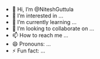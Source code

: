 - 👋 Hi, I’m @NiteshGuttula
- 👀 I’m interested in ...
- 🌱 I’m currently learning ...
- 💞️ I’m looking to collaborate on ...
- 📫 How to reach me ...
- 😄 Pronouns: ...
- ⚡ Fun fact: ...

<!---
NiteshGuttula/NiteshGuttula is a ✨ special ✨ repository because its `README.md` (this file) appears on your GitHub profile.
You can click the Preview link to take a look at your changes.
--->
